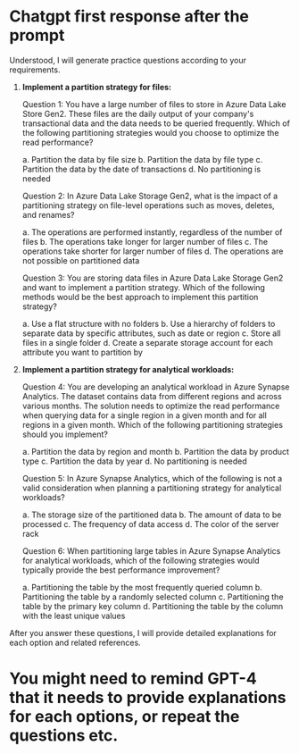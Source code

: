 # Chatgpt first response after the prompt

Understood, I will generate practice questions according to your requirements. 

1. **Implement a partition strategy for files:**

    Question 1: You have a large number of files to store in Azure Data Lake Store Gen2. These files are the daily output of your company's transactional data and the data needs to be queried frequently. Which of the following partitioning strategies would you choose to optimize the read performance?

    a. Partition the data by file size
    b. Partition the data by file type
    c. Partition the data by the date of transactions
    d. No partitioning is needed

    Question 2: In Azure Data Lake Storage Gen2, what is the impact of a partitioning strategy on file-level operations such as moves, deletes, and renames?

    a. The operations are performed instantly, regardless of the number of files
    b. The operations take longer for larger number of files
    c. The operations take shorter for larger number of files
    d. The operations are not possible on partitioned data

    Question 3: You are storing data files in Azure Data Lake Storage Gen2 and want to implement a partition strategy. Which of the following methods would be the best approach to implement this partition strategy?

    a. Use a flat structure with no folders
    b. Use a hierarchy of folders to separate data by specific attributes, such as date or region
    c. Store all files in a single folder
    d. Create a separate storage account for each attribute you want to partition by

2. **Implement a partition strategy for analytical workloads:**

    Question 4: You are developing an analytical workload in Azure Synapse Analytics. The dataset contains data from different regions and across various months. The solution needs to optimize the read performance when querying data for a single region in a given month and for all regions in a given month. Which of the following partitioning strategies should you implement?

    a. Partition the data by region and month
    b. Partition the data by product type
    c. Partition the data by year
    d. No partitioning is needed

    Question 5: In Azure Synapse Analytics, which of the following is not a valid consideration when planning a partitioning strategy for analytical workloads?

    a. The storage size of the partitioned data
    b. The amount of data to be processed
    c. The frequency of data access
    d. The color of the server rack

    Question 6: When partitioning large tables in Azure Synapse Analytics for analytical workloads, which of the following strategies would typically provide the best performance improvement?

    a. Partitioning the table by the most frequently queried column
    b. Partitioning the table by a randomly selected column
    c. Partitioning the table by the primary key column
    d. Partitioning the table by the column with the least unique values

After you answer these questions, I will provide detailed explanations for each option and related references.

# You might need to remind GPT-4 that it needs to provide explanations for each options, or repeat the questions etc.

